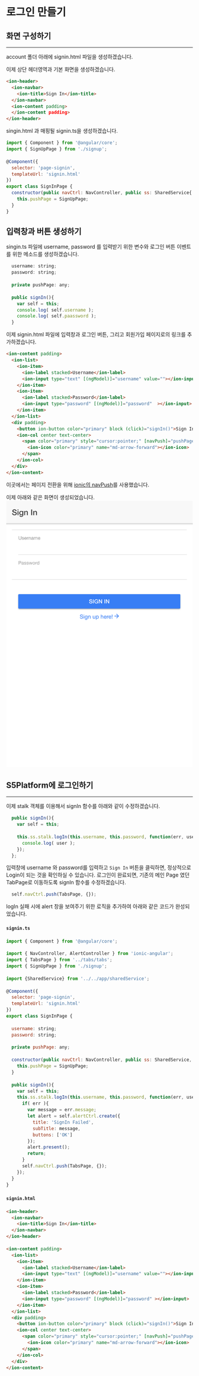 # 로그인 만들기

## 화면 구성하기
-----------

account 폴더 아래에 signin.html 파일을 생성하겠습니다.

이제 상단 헤더영역과 기본 화면을 생성하겠습니다.

```html
<ion-header>
  <ion-navbar>
    <ion-title>Sign In</ion-title>
  </ion-navbar>
  <ion-content padding>
  </ion-content padding>
</ion-header>
``` 

singin.html 과 매핑될 signin.ts을 생성하겠습니다.

```javascript
import { Component } from '@angular/core';
import { SignUpPage } from './signup';

@Component({
  selector: 'page-signin',
  templateUrl: 'signin.html'
})
export class SignInPage {
  constructor(public navCtrl: NavController, public ss: SharedService{
    this.pushPage = SignUpPage;
  }
}
```

## 입력창과 버튼 생성하기

singin.ts 파일에 username, password 를 입력받기 위한 변수와 로그인 버튼 이벤트를 위한 메소드를 생성하겠습니다.

```javascript
  username: string;
  password: string;

  private pushPage: any;

  public signIn(){
    var self = this;
    console.log( self.username );
    console.log( self.paassword );
  }
 ```

이제 signin.html 파일에 입력창과 로그인 버튼, 그리고 회원가입 페이지로의 링크를 추가하겠습니다.
  
```html
<ion-content padding>
  <ion-list>
    <ion-item>
      <ion-label stacked>Username</ion-label>
      <ion-input type="text" [(ngModel)]="username" value=""></ion-input>
    </ion-item>
    <ion-item>
      <ion-label stacked>Password</ion-label>
      <ion-input type="password" [(ngModel)]="password"  ></ion-input>
    </ion-item>
  </ion-list>
  <div padding>
    <button ion-button color="primary" block (click)="signIn()">Sign In</button>
    <ion-col center text-center>
      <span color="primary" style="cursor:pointer;" [navPush]="pushPage">Sign up here!
        <ion-icon color="primary" name="md-arrow-forward"></ion-icon>
      </span>
    </ion-col>
  </div>
</ion-content>
```

이곳에서는 페이지 전환을 위해 [ionic의 navPush](http://ionicframework.com/docs/v2/api/components/nav/NavPush/)를 사용했습니다.

이제 아래와 같은 화면이 생성되었습니다.
![signin](images/signin.png)

## S5Platform에 로그인하기
-----------

이제 stalk 객체를 이용해서 signIn 함수를 아래와 같이 수정하겠습니다.

```javascript
  public signIn(){
    var self = this;

    this.ss.stalk.logIn(this.username, this.password, function(err, user){
      console.log( user );
    });
  };
```

입력창에 username 와 password를 입력하고 `Sign In` 버튼을 클릭하면, 정상적으로 Login이 되는 것을 확인하실 수 있습니다.
로그인이 완료되면, 기존의 메인 Page 였던 TabPage로 이동하도록 signIn 함수를 수정하겠습니다.

```javascript
  self.navCtrl.push(TabsPage, {});
```

logIn 실패 시에 alert 창을 보여주기 위한 로직을 추가하여 아래와 같은 코드가 완성되었습니다.

#### `signin.ts`

```javascript
import { Component } from '@angular/core';

import { NavController, AlertController } from 'ionic-angular';
import { TabsPage } from '../tabs/tabs';
import { SignUpPage } from './signup';

import {SharedService} from '../../app/sharedService';

@Component({
  selector: 'page-signin',
  templateUrl: 'signin.html'
})
export class SignInPage {

  username: string;
  password: string;

  private pushPage: any;

  constructor(public navCtrl: NavController, public ss: SharedService, public alertCtrl: AlertController) {
    this.pushPage = SignUpPage;
  }

  public signIn(){
    var self = this;
    this.ss.stalk.logIn(this.username, this.password, function(err, user){
      if( err ){
        var message = err.message;
        let alert = self.alertCtrl.create({
          title: 'SignIn Failed',
          subTitle: message,
          buttons: ['OK']
        });
        alert.present();
        return;
      }
      self.navCtrl.push(TabsPage, {});
    });
  }
}
```

#### `signin.html`
```html
<ion-header>
  <ion-navbar>
    <ion-title>Sign In</ion-title>
  </ion-navbar>
</ion-header>

<ion-content padding>
  <ion-list>
    <ion-item>
      <ion-label stacked>Username</ion-label>
      <ion-input type="text" [(ngModel)]="username" value=""></ion-input>
    </ion-item>
    <ion-item>
      <ion-label stacked>Password</ion-label>
      <ion-input type="password" [(ngModel)]="password" ></ion-input>
    </ion-item>
  </ion-list>
  <div padding>
    <button ion-button color="primary" block (click)="signIn()">Sign In</button>
    <ion-col center text-center>
      <span color="primary" style="cursor:pointer;" [navPush]="pushPage">Sign up here!
        <ion-icon color="primary" name="md-arrow-forward"></ion-icon>
      </span> 
    </ion-col>
  </div>
</ion-content>
```